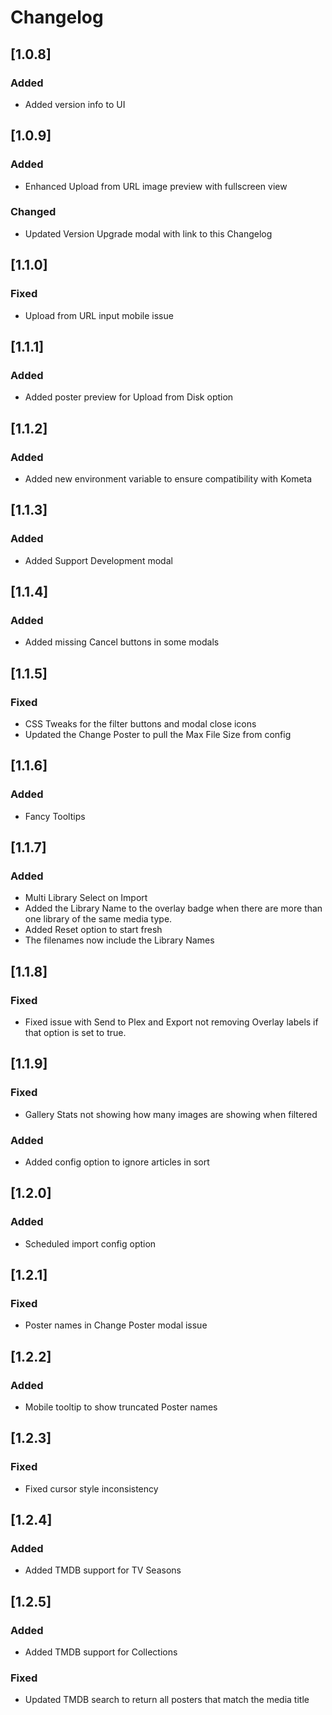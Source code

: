 # Changelog

## [1.0.8]
### Added
- Added version info to UI

## [1.0.9]
### Added
- Enhanced Upload from URL image preview with fullscreen view

### Changed
- Updated Version Upgrade modal with link to this Changelog

## [1.1.0]
### Fixed
- Upload from URL input mobile issue

## [1.1.1]
### Added
- Added poster preview for Upload from Disk option

## [1.1.2]
### Added
- Added new environment variable to ensure compatibility with Kometa

## [1.1.3]
### Added
- Added Support Development modal

## [1.1.4]
### Added
- Added missing Cancel buttons in some modals

## [1.1.5]
### Fixed
- CSS Tweaks for the filter buttons and modal close icons
- Updated the Change Poster to pull the Max File Size from config

## [1.1.6]
### Added
- Fancy Tooltips

## [1.1.7]
### Added
- Multi Library Select on Import
- Added the Library Name to the overlay badge when there are more than one library of the same media type.
- Added Reset option to start fresh
- The filenames now include the Library Names

## [1.1.8]
### Fixed
- Fixed issue with Send to Plex and Export not removing Overlay labels if that option is set to true.

## [1.1.9]
### Fixed
- Gallery Stats not showing how many images are showing when filtered

### Added
- Added config option to ignore articles in sort

## [1.2.0]
### Added
- Scheduled import config option

## [1.2.1]
### Fixed
- Poster names in Change Poster modal issue

## [1.2.2]
### Added
- Mobile tooltip to show truncated Poster names

## [1.2.3]
### Fixed
- Fixed cursor style inconsistency

## [1.2.4]
### Added
- Added TMDB support for TV Seasons

## [1.2.5]
### Added
- Added TMDB support for Collections

### Fixed
- Updated TMDB search to return all posters that match the media title

